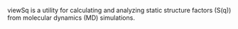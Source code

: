 viewSq is a utility for calculating and analyzing static structure factors (S(q)) from molecular dynamics (MD) simulations.
